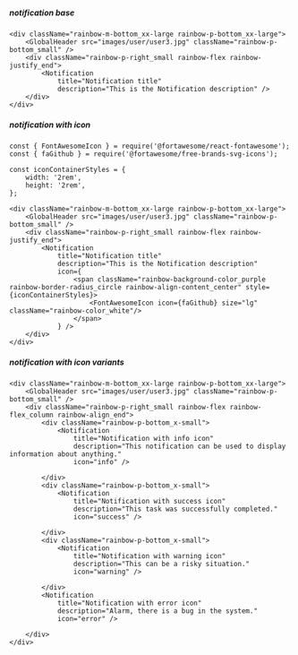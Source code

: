 ##### notification base

    <div className="rainbow-m-bottom_xx-large rainbow-p-bottom_xx-large">
        <GlobalHeader src="images/user/user3.jpg" className="rainbow-p-bottom_small" />
        <div className="rainbow-p-right_small rainbow-flex rainbow-justify_end">
            <Notification
                title="Notification title"
                description="This is the Notification description" />
        </div>
    </div>


##### notification with icon

    const { FontAwesomeIcon } = require('@fortawesome/react-fontawesome');
    const { faGithub } = require('@fortawesome/free-brands-svg-icons');

    const iconContainerStyles = {
        width: '2rem',
        height: '2rem',
    };

    <div className="rainbow-m-bottom_xx-large rainbow-p-bottom_xx-large">
        <GlobalHeader src="images/user/user3.jpg" className="rainbow-p-bottom_small" />
        <div className="rainbow-p-right_small rainbow-flex rainbow-justify_end">
            <Notification
                title="Notification title"
                description="This is the Notification description"
                icon={
                    <span className="rainbow-background-color_purple rainbow-border-radius_circle rainbow-align-content_center" style={iconContainerStyles}>
                        <FontAwesomeIcon icon={faGithub} size="lg" className="rainbow-color_white"/>
                    </span>
                } />
        </div>
    </div>


##### notification with icon variants

    <div className="rainbow-m-bottom_xx-large rainbow-p-bottom_xx-large">
        <GlobalHeader src="images/user/user3.jpg" className="rainbow-p-bottom_small" />
        <div className="rainbow-p-right_small rainbow-flex rainbow-flex_column rainbow-align_end">
            <div className="rainbow-p-bottom_x-small">
                <Notification
                    title="Notification with info icon"
                    description="This notification can be used to display information about anything."
                    icon="info" />

            </div>
            <div className="rainbow-p-bottom_x-small">
                <Notification
                    title="Notification with success icon"
                    description="This task was successfully completed."
                    icon="success" />

            </div>
            <div className="rainbow-p-bottom_x-small">
                <Notification
                    title="Notification with warning icon"
                    description="This can be a risky situation."
                    icon="warning" />

            </div>
            <Notification
                title="Notification with error icon"
                description="Alarm, there is a bug in the system."
                icon="error" />

        </div>
    </div>
